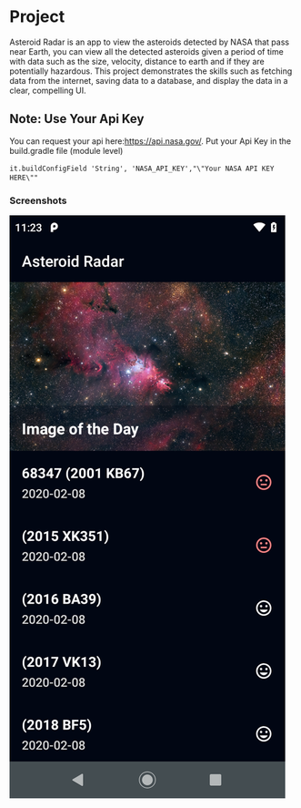 # Project
Asteroid Radar is an app to view the asteroids detected by NASA that pass near Earth, you can view all the detected asteroids given a period of time with data such as the size, velocity, distance to earth and if they are potentially hazardous. This project demonstrates the skills such as fetching data from the internet, saving data to a database, and display the data in a clear, compelling UI.

## Note: Use Your Api Key
You can request your api here:https://api.nasa.gov/.
 Put your Api Key in the  build.gradle file (module level)
```
it.buildConfigField 'String', 'NASA_API_KEY',"\"Your NASA API KEY HERE\""
```

### Screenshots
![](screenshots/screen_1.png)


